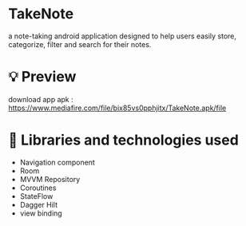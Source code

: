 # TakeNote

a note-taking android application designed to help users easily store, categorize, filter and search
for their notes.

# 💡 Preview

download app apk : https://www.mediafire.com/file/bix85vs0pphjitx/TakeNote.apk/file

# 🌟 Libraries and technologies used

- Navigation component
- Room
- MVVM Repository
- Coroutines
- StateFlow
- Dagger Hilt
- view binding 

